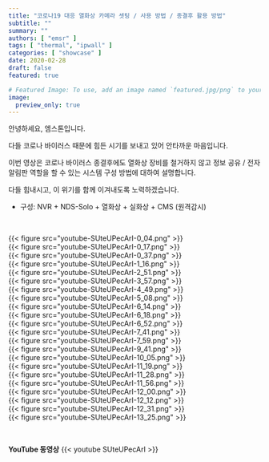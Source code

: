 ```yaml
---
title: "코로나19 대응 열화상 카메라 셋팅 / 사용 방법 / 종결후 활용 방법"
subtitle: ""
summary: ""
authors: [ "emsr" ]
tags: [ "thermal", "ipwall" ]
categories: [ "showcase" ]
date: 2020-02-28
draft: false
featured: true

# Featured Image: To use, add an image named `featured.jpg/png` to your page's folder.
image:
  preview_only: true
---
```


안녕하세요, 엠스톤입니다.

다들 코로나 바이러스 때문에 힘든 시기를 보내고 있어 안타까운 마음입니다.

이번 영상은 코로나 바이러스 종결후에도 열화상 장비를 철거하지 않고 정보 공유 / 전자 알림판 역할을 할 수 있는 시스템 구성 방법에 대하여 설명합니다.

다들 힘내시고, 이 위기를 함께 이겨내도록 노력하겠습니다.

- 구성: NVR + NDS-Solo + 열화상 + 실화상 + CMS (원격감시)

&nbsp;

<div class="container"><div class="row no-gutters">
<div class="col-sm-6">{{< figure src="youtube-SUteUPecArI-0_04.png" >}}</div>
<div class="col-sm-6">{{< figure src="youtube-SUteUPecArI-0_17.png" >}}</div>
<div class="col-sm-6">{{< figure src="youtube-SUteUPecArI-0_37.png" >}}</div>
<div class="col-sm-6">{{< figure src="youtube-SUteUPecArI-1_16.png" >}}</div>
<div class="col-sm-6">{{< figure src="youtube-SUteUPecArI-2_51.png" >}}</div>
<div class="col-sm-6">{{< figure src="youtube-SUteUPecArI-3_57.png" >}}</div>
<div class="col-sm-6">{{< figure src="youtube-SUteUPecArI-4_49.png" >}}</div>
<div class="col-sm-6">{{< figure src="youtube-SUteUPecArI-5_08.png" >}}</div>
<div class="col-sm-6">{{< figure src="youtube-SUteUPecArI-6_14.png" >}}</div>
<div class="col-sm-6">{{< figure src="youtube-SUteUPecArI-6_18.png" >}}</div>
<div class="col-sm-6">{{< figure src="youtube-SUteUPecArI-6_52.png" >}}</div>
<div class="col-sm-6">{{< figure src="youtube-SUteUPecArI-7_41.png" >}}</div>
<div class="col-sm-6">{{< figure src="youtube-SUteUPecArI-7_59.png" >}}</div>
<div class="col-sm-6">{{< figure src="youtube-SUteUPecArI-9_41.png" >}}</div>
<div class="col-sm-6">{{< figure src="youtube-SUteUPecArI-10_05.png" >}}</div>
<div class="col-sm-6">{{< figure src="youtube-SUteUPecArI-11_19.png" >}}</div>
<div class="col-sm-6">{{< figure src="youtube-SUteUPecArI-11_28.png" >}}</div>
<div class="col-sm-6">{{< figure src="youtube-SUteUPecArI-11_56.png" >}}</div>
<div class="col-sm-6">{{< figure src="youtube-SUteUPecArI-12_00.png" >}}</div>
<div class="col-sm-6">{{< figure src="youtube-SUteUPecArI-12_12.png" >}}</div>
<div class="col-sm-6">{{< figure src="youtube-SUteUPecArI-12_31.png" >}}</div>
<div class="col-sm-6">{{< figure src="youtube-SUteUPecArI-13_25.png" >}}</div>
</div></div>

&nbsp;

**YouTube 동영상**
{{< youtube SUteUPecArI >}}
